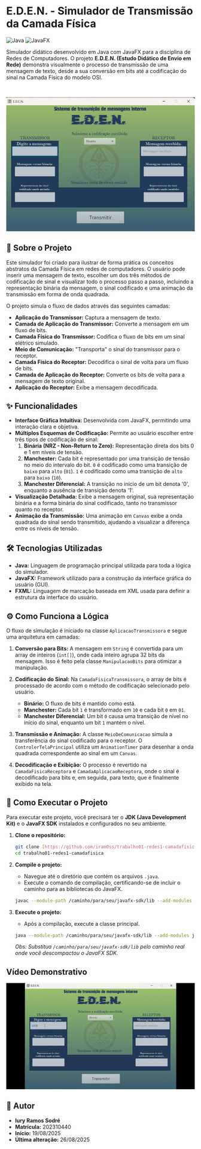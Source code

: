 # E.D.E.N. - Simulador de Transmissão da Camada Física
![Java](https://img.shields.io/badge/Java-11+-orange.svg) ![JavaFX](https://img.shields.io/badge/JavaFX-17+-blue.svg)

Simulador didático desenvolvido em Java com JavaFX para a disciplina de Redes de Computadores. O projeto **E.D.E.N. (Estudo Didático de Envio em Rede)** demonstra visualmente o processo de transmissão de uma mensagem de texto, desde a sua conversão em bits até a codificação do sinal na Camada Física do modelo OSI.

<br>

![Interface do E.D.E.N.](redes1_trabalho01_202310440/img/telaPrintTrabalho01.png)

## 📜 Sobre o Projeto

Este simulador foi criado para ilustrar de forma prática os conceitos abstratos da Camada Física em redes de computadores. O usuário pode inserir uma mensagem de texto, escolher um dos três métodos de codificação de sinal e visualizar todo o processo passo a passo, incluindo a representação binária da mensagem, o sinal codificado e uma animação da transmissão em forma de onda quadrada.

O projeto simula o fluxo de dados através das seguintes camadas:
* **Aplicação do Transmissor:** Captura a mensagem de texto.
* **Camada de Aplicação do Transmissor:** Converte a mensagem em um fluxo de bits.
* **Camada Física do Transmissor:** Codifica o fluxo de bits em um sinal elétrico simulado.
* **Meio de Comunicação:** "Transporta" o sinal do transmissor para o receptor.
* **Camada Física do Receptor:** Decodifica o sinal de volta para um fluxo de bits.
* **Camada de Aplicação do Receptor:** Converte os bits de volta para a mensagem de texto original.
* **Aplicação do Receptor:** Exibe a mensagem decodificada.

## ✨ Funcionalidades

* **Interface Gráfica Intuitiva:** Desenvolvida com JavaFX, permitindo uma interação clara e objetiva.
* **Múltiplos Esquemas de Codificação:** Permite ao usuário escolher entre três tipos de codificação de sinal:
    1.  **Binária (NRZ - Non-Return to Zero):** Representação direta dos bits 0 e 1 em níveis de tensão.
    2.  **Manchester:** Cada bit é representado por uma transição de tensão no meio do intervalo do bit. `0` é codificado como uma transição de `baixo` para `alto` (`01`). `1` é codificado como uma transição de `alto` para `baixo` (`10`).
    3.  **Manchester Diferencial:** A transição no início de um bit denota '0', enquanto a ausência de transição denota '1'.
* **Visualização Detalhada:** Exibe a mensagem original, sua representação binária e a forma binária do sinal codificado, tanto no transmissor quanto no receptor.
* **Animação da Transmissão:** Uma animação em `Canvas` exibe a onda quadrada do sinal sendo transmitido, ajudando a visualizar a diferença entre os níveis de tensão.

## 🛠️ Tecnologias Utilizadas

* **Java:** Linguagem de programação principal utilizada para toda a lógica do simulador.
* **JavaFX:** Framework utilizado para a construção da interface gráfica do usuário (GUI).
* **FXML:** Linguagem de marcação baseada em XML usada para definir a estrutura da interface do usuário.

## ⚙️ Como Funciona a Lógica

O fluxo de simulação é iniciado na classe `AplicacaoTransmissora` e segue uma arquitetura em camadas:

1.  **Conversão para Bits:** A mensagem em `String` é convertida para um array de inteiros (`int[]`), onde cada inteiro agrupa 32 bits da mensagem. Isso é feito pela classe `ManipulacaoBits` para otimizar a manipulação.

2.  **Codificação do Sinal:** Na `CamadaFisicaTransmissora`, o array de bits é processado de acordo com o método de codificação selecionado pelo usuário.
    * **Binário:** O fluxo de bits é mantido como está.
    * **Manchester:** Cada bit `1` é transformado em `10` e cada bit `0` em `01`.
    * **Manchester Diferencial:** Um bit `0` causa uma transição de nível no início do sinal, enquanto um bit `1` mantém o nível.
   

3.  **Transmissão e Animação:** A classe `MeioDeComunicacao` simula a transferência do sinal codificado para o receptor. O `ControlerTelaPrincipal` utiliza um `AnimationTimer` para desenhar a onda quadrada correspondente ao sinal em um `Canvas`.

4.  **Decodificação e Exibição:** O processo é revertido na `CamadaFisicaReceptora` e `CamadaAplicacaoReceptora`, onde o sinal é decodificado para bits e, em seguida, para texto, que é finalmente exibido na tela.

## 🚀 Como Executar o Projeto

Para executar este projeto, você precisará ter o **JDK (Java Development Kit)** e o **JavaFX SDK** instalados e configurados no seu ambiente.

1.  **Clone o repositório:**
    ```bash
    git clone [https://github.com/iram0ss/trabalho01-redes1-camadafisica.git](https://github.com/iram0ss/trabalho01-redes1-camadafisica.git)
    cd trabalho01-redes1-camadafisica
    ```

2.  **Compile o projeto:**
    * Navegue até o diretório que contém os arquivos `.java`.
    * Execute o comando de compilação, certificando-se de incluir o caminho para as bibliotecas do JavaFX.
    ```bash
    javac --module-path /caminho/para/seu/javafx-sdk/lib --add-modules javafx.controls,javafx.fxml *.java
    ```

3.  **Execute o projeto:**
    * Após a compilação, execute a classe principal.
    ```bash
    java --module-path /caminho/para/seu/javafx-sdk/lib --add-modules javafx.controls,javafx.fxml Principal
    ```
    *Obs: Substitua `/caminho/para/seu/javafx-sdk/lib` pelo caminho real onde você descompactou o JavaFX SDK.*

## Vídeo Demonstrativo
![Demonstração funcional](redes1_trabalho01_202310440/img/gifTrabalho01Demonstracao.gif)

## 👤 Autor

* **Iury Ramos Sodré**
* **Matrícula:** 202310440
* **Início:** 19/08/2025
* **Última alteração:** 26/08/2025

